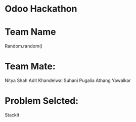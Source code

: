 # Odoo Hackathon
# Team Name
Random.random()
# Team Mate:
Nitya Shah
Adit Khandelwal
Suhani Pugalia
Athang Yawalkar
# Problem Selcted:
StackIt
